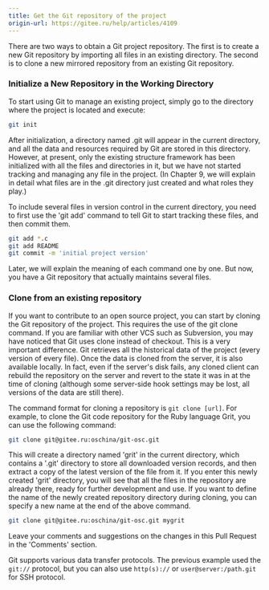 ```yaml
---
title: Get the Git repository of the project
origin-url: https://gitee.ru/help/articles/4109
---
```


There are two ways to obtain a Git project repository. The first is to create a new Git repository by importing all files in an existing directory. The second is to clone a new mirrored repository from an existing Git repository.

### **Initialize a New Repository in the Working Directory**

To start using Git to manage an existing project, simply go to the directory where the project is located and execute:

```bash
git init
```

After initialization, a directory named .git will appear in the current directory, and all the data and resources required by Git are stored in this directory. However, at present, only the existing structure framework has been initialized with all the files and directories in it, but we have not started tracking and managing any file in the project. (In Chapter 9, we will explain in detail what files are in the .git directory just created and what roles they play.)

To include several files in version control in the current directory, you need to first use the 'git add' command to tell Git to start tracking these files, and then commit them.

```bash
git add *.c
git add README
git commit -m 'initial project version'
```

Later, we will explain the meaning of each command one by one. But now, you have a Git repository that actually maintains several files.

### **Clone from an existing repository**

If you want to contribute to an open source project, you can start by cloning the Git repository of the project. This requires the use of the git clone command. If you are familiar with other VCS such as Subversion, you may have noticed that Git uses clone instead of checkout. This is a very important difference. Git retrieves all the historical data of the project (every version of every file). Once the data is cloned from the server, it is also available locally. In fact, even if the server's disk fails, any cloned client can rebuild the repository on the server and revert to the state it was in at the time of cloning (although some server-side hook settings may be lost, all versions of the data are still there).

The command format for cloning a repository is `git clone [url]`. For example, to clone the Git code repository for the Ruby language Grit, you can use the following command:

```bash
git clone git@gitee.ru:oschina/git-osc.git
```

This will create a directory named 'grit' in the current directory, which contains a '.git' directory to store all downloaded version records, and then extract a copy of the latest version of the file from it. If you enter this newly created 'grit' directory, you will see that all the files in the repository are already there, ready for further development and use. If you want to define the name of the newly created repository directory during cloning, you can specify a new name at the end of the above command.

```bash
git clone git@gitee.ru:oschina/git-osc.git mygrit
```

Leave your comments and suggestions on the changes in this Pull Request in the 'Comments' section.

Git supports various data transfer protocols. The previous example used the `git://` protocol, but you can also use `http(s)://` or `user@server:/path.git` for SSH protocol.